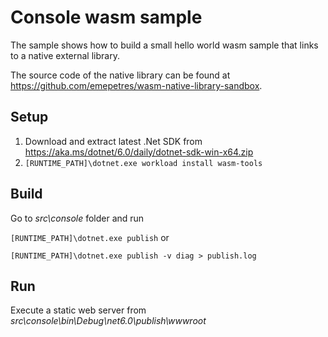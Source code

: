 # Console wasm sample

The sample shows how to build a small hello world wasm sample that links to a native external library.

The source code of the native library can be found at <https://github.com/emepetres/wasm-native-library-sandbox>.

## Setup

1. Download and extract latest .Net SDK from <https://aka.ms/dotnet/6.0/daily/dotnet-sdk-win-x64.zip>
1. `[RUNTIME_PATH]\dotnet.exe workload install wasm-tools`

## Build

Go to _src\console_ folder and run

`[RUNTIME_PATH]\dotnet.exe publish` or

`[RUNTIME_PATH]\dotnet.exe publish -v diag > publish.log`

## Run

Execute a static web server from _src\console\bin\Debug\net6.0\publish\wwwroot_
